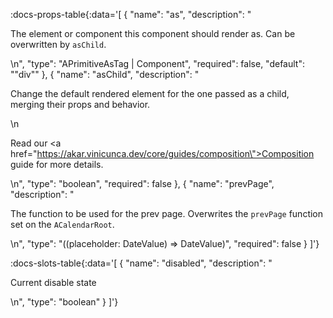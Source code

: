 <!-- This file was automatic generated. Do not edit it manually -->

:docs-props-table{:data='[
  {
    "name": "as",
    "description": "<p>The element or component this component should render as. Can be overwritten by <code>asChild</code>.</p>\n",
    "type": "APrimitiveAsTag | Component",
    "required": false,
    "default": "\"div\""
  },
  {
    "name": "asChild",
    "description": "<p>Change the default rendered element for the one passed as a child, merging their props and behavior.</p>\n<p>Read our <a href=\"https://akar.vinicunca.dev/core/guides/composition\">Composition</a> guide for more details.</p>\n",
    "type": "boolean",
    "required": false
  },
  {
    "name": "prevPage",
    "description": "<p>The function to be used for the prev page. Overwrites the <code>prevPage</code> function set on the <code>ACalendarRoot</code>.</p>\n",
    "type": "((placeholder: DateValue) => DateValue)",
    "required": false
  }
]'} 

:docs-slots-table{:data='[
  {
    "name": "disabled",
    "description": "<p>Current disable state</p>\n",
    "type": "boolean"
  }
]'} 
